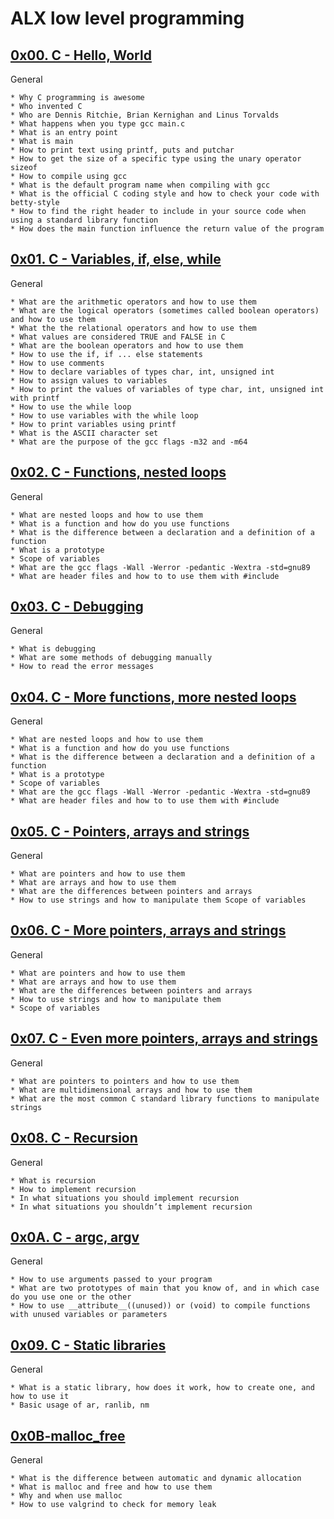 # ALX low level programming

## [0x00. C - Hello, World](0x00-hello_world "low c")
General

	* Why C programming is awesome
	* Who invented C
	* Who are Dennis Ritchie, Brian Kernighan and Linus Torvalds
	* What happens when you type gcc main.c
	* What is an entry point
	* What is main
	* How to print text using printf, puts and putchar
	* How to get the size of a specific type using the unary operator sizeof
	* How to compile using gcc
	* What is the default program name when compiling with gcc
	* What is the official C coding style and how to check your code with betty-style
	* How to find the right header to include in your source code when using a standard library function
	* How does the main function influence the return value of the program

## [0x01. C - Variables, if, else, while](0x01-variables_if_else_while "test")
General

	* What are the arithmetic operators and how to use them
	* What are the logical operators (sometimes called boolean operators) and how to use them
	* What the the relational operators and how to use them
	* What values are considered TRUE and FALSE in C
	* What are the boolean operators and how to use them
	* How to use the if, if ... else statements
	* How to use comments
	* How to declare variables of types char, int, unsigned int
	* How to assign values to variables
	* How to print the values of variables of type char, int, unsigned int with printf
	* How to use the while loop
	* How to use variables with the while loop
	* How to print variables using printf
	* What is the ASCII character set
	* What are the purpose of the gcc flags -m32 and -m64

## [0x02. C - Functions, nested loops](0x02-functions_nested_loops "function")
General

	* What are nested loops and how to use them
	* What is a function and how do you use functions
	* What is the difference between a declaration and a definition of a function
	* What is a prototype
	* Scope of variables
	* What are the gcc flags -Wall -Werror -pedantic -Wextra -std=gnu89
	* What are header files and how to to use them with #include

## [0x03. C - Debugging](0x03-debugging "debug")
General

	* What is debugging
	* What are some methods of debugging manually
	* How to read the error messages

## [0x04. C - More functions, more nested loops](0x04-more_functions_nested_loops "function1")
General

	* What are nested loops and how to use them
	* What is a function and how do you use functions
	* What is the difference between a declaration and a definition of a function
	* What is a prototype
	* Scope of variables
	* What are the gcc flags -Wall -Werror -pedantic -Wextra -std=gnu89
	* What are header files and how to to use them with #include

## [0x05. C - Pointers, arrays and strings](0x05-pointers_arrays_strings "pointer")
General

	* What are pointers and how to use them
	* What are arrays and how to use them
	* What are the differences between pointers and arrays
	* How to use strings and how to manipulate them Scope of variables

## [0x06. C - More pointers, arrays and strings](0x06-pointers_arrays_strings "pointer2")
General

	* What are pointers and how to use them
	* What are arrays and how to use them
	* What are the differences between pointers and arrays
	* How to use strings and how to manipulate them
	* Scope of variables

## [0x07. C - Even more pointers, arrays and strings](0x07-pointers_arrays_strings "pointer3")
General

	* What are pointers to pointers and how to use them
	* What are multidimensional arrays and how to use them
	* What are the most common C standard library functions to manipulate strings

## [0x08. C - Recursion](0x08-recursion "recursion")
General

	* What is recursion
	* How to implement recursion
	* In what situations you should implement recursion
	* In what situations you shouldn’t implement recursion

## [0x0A. C - argc, argv](0x0A-argc_argv "argument")
General

	* How to use arguments passed to your program
	* What are two prototypes of main that you know of, and in which case do you use one or the other
	* How to use __attribute__((unused)) or (void) to compile functions with unused variables or parameters

## [0x09. C - Static libraries](0x09-static_libraries "static_lib")
General

	* What is a static library, how does it work, how to create one, and how to use it
	* Basic usage of ar, ranlib, nm

## [0x0B-malloc_free](0x0B-malloc_free "allocation")
General

	* What is the difference between automatic and dynamic allocation
	* What is malloc and free and how to use them
	* Why and when use malloc
	* How to use valgrind to check for memory leak

